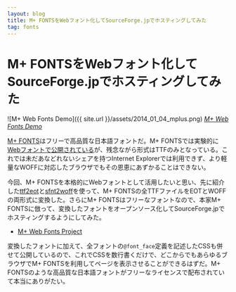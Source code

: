 ```yaml
---
layout: blog
title: M+ FONTSをWebフォント化してSourceForge.jpでホスティングしてみた
tag: fonts
---
```


# M+ FONTSをWebフォント化してSourceForge.jpでホスティングしてみた

![M+ Web Fonts Demo]({{ site.url }}/assets/2014_01_04_mplus.png)
*[M+ Web Fonts Demo](http://www.xmisao.com/asset/samples/mplus/index.html)*

[M+ FONTS](http://mplus-fonts.sourceforge.jp/)はフリーで高品質な日本語フォントだ。M+ FONTSでは実験的に[Webフォントで公開されている](http://mplus-fonts.sourceforge.jp/webfonts/)が、残念ながら形式はTTFのみとなっている。これでは未だあなどれないシェアを持つInternet Explorerでは利用できず、より軽量なWOFFに対応したブラウザでもその恩恵にあずかることはできない。

今回、M+ FONTSを本格的にWebフォントとして活用したいと思い、先に紹介した[ttf2eot](http://www.xmisao.com/2014/01/04/ttf2eot-build-on-debian-wheezy.html)と[sfnt2woff](http://www.xmisao.com/2014/01/04/how-to-convert-ttf-to-woff-sfnt2woff.html)を使って、M+ FONTSの全TTFファイルをEOTとWOFFの両形式に変換した。さらにM+ FONTSはフリーなフォントなので、本家M+ FONTSに倣って、変換したフォントをオープンソース化してSourceForge.jpでホスティングするようにしてみた。

- [M+ Web Fonts Project](http://mplus-webfonts.sourceforge.jp/)

変換したフォントに加えて、全フォントの`@font_face`定義を記述したCSSも併せて公開しているので、これでCSSを数行書くだけで、どこからでもあらゆるブラウザでM+ FONTSを利用してページを表示させることができるはずだ。M+ FONTSのような高品質な日本語フォントがフリーなライセンスで配布されていて本当にありがたい。
